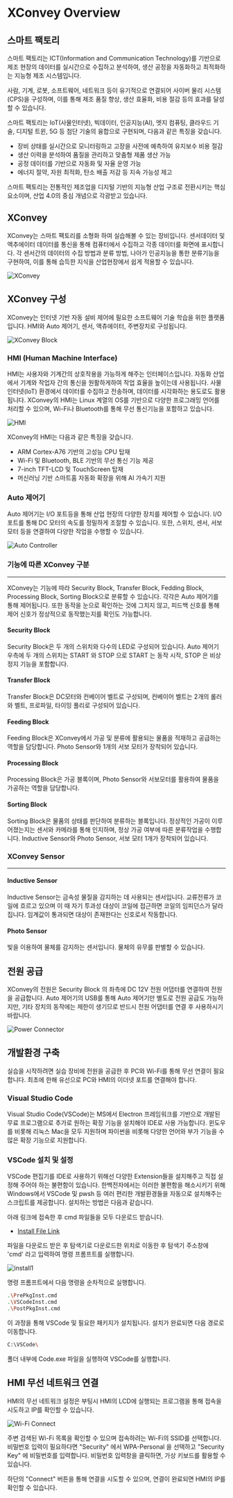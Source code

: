 
# XConvey Overview
## 스마트 팩토리 
스마트 팩토리는 ICT(Information and Communication Technology)를 기반으로 제조 현장의 데이터를 
실시간으로 수집하고 분석하여, 생산 공정을 자동화하고 최적화하는 지능형 제조 시스템입니다.

사람, 기계, 로봇, 소프트웨어, 네트워크 등이 유기적으로 연결되어 사이버 물리 시스템(CPS)을 구성하며, 
이를 통해 제조 품질 향상, 생산 효율화, 비용 절감 등의 효과를 달성할 수 있습니다.

스마트 팩토리는 IoT(사물인터넷), 빅데이터, 인공지능(AI), 엣지 컴퓨팅, 클라우드 기술, 디지털 트윈, 
5G 등 첨단 기술의 융합으로 구현되며, 다음과 같은 특징을 갖습니다.

- 장비 상태를 실시간으로 모니터링하고 고장을 사전에 예측하여 유지보수 비용 절감
- 생산 이력을 분석하여 품질을 관리하고 맞춤형 제품 생산 가능
- 공정 데이터를 기반으로 자동화 및 자율 운영 가능
- 에너지 절약, 자원 최적화, 탄소 배출 저감 등 지속 가능성 제고

스마트 팩토리는 전통적인 제조업을 디지털 기반의 지능형 산업 구조로 전환시키는 핵심 요소이며, 
산업 4.0의 중심 개념으로 각광받고 있습니다.

## XConvey
XConvey는 스마트 팩토리를 소형화 하여 실습해볼 수 있는 장비입니다. 센서데이터 및 액추에이터 데이터를 통신을 통해 컴퓨터에서 수집하고 각종 데이터를 화면에 표시합니다. 각 센서간의 데이터의 수집 방법과 분류 방법, 나아가 인공지능을 통한 분류기능을 구현하여, 이를  통해 습득한 지식을 산업현장에서 쉽게 적용할 수 있습니다. 

![XConvey](image/xconvey.png)

## XConvey 구성 
XConvey는 인터넷 기반 자동 설비 제어에 필요한 소프트웨어 기술 학습을 위한 플랫폼입니다. HMI와 Auto 제어기, 센서, 액츄에이터, 주변장치로 구성됩니다.  

![XConvey Block](image/xconvey_block.jpg)


### HMI (Human Machine Interface)
HMI는 사용자와 기계간의 상호작용을 가능하게 해주는 인터페이스입니다. 자동화 산업에서 기계와 작업자 간의 통신을 원활하게하여 작업 효율을 높이는데 사용됩니다. 사물 인터넷(IoT) 환경에서 데이터를 수집하고 전송하며, 데이터를 시각화하는 용도로도 활용됩니다. 
XConvey의 HMI는 Linux 계열의 OS를 기반으로 다양한 프로그래밍 언어를 처리할 수 있으며, Wi-Fi나 Bluetooth를 통해 무선 통신기능을 포함하고 있습니다. 

![HMI](image/hmi.png)


XConvey의 HMI는 다음과 같은 특징을 갖습니다.

- ARM Cortex-A76 기반의 고성능 CPU 탑재
- Wi-Fi 및 Bluetooth, BLE 기반의 무선 통신 기능 제공 
- 7-inch TFT-LCD 및 TouchScreen 탑재
- 머신러닝 기반 스마트홈 자동화 확장을 위해 AI 가속기 지원 

### Auto 제어기 
Auto 제어기는 I/O 포트등을 통해 산업 현장의 다양한 장치를 제어할 수 있습니다. I/O포트를 통해 DC 모터의 속도를 정밀하게 조절할 수 있습니다. 또한, 스위치, 센서, 서보 모터 등을 연결하여 다양한 작업을 수행할 수 있습니다. 

![Auto Controller](image/auto_controller.png)

### 기능에 따른 XConvey 구분    
---
XConvey는 기능에 따라 Security Block, Transfer Block, Fedding Block, Processing Block, Sorting Block으로 분류할 수 있습니다. 각각은 Auto 제어기를 통해 제어됩니다. 또한 동작을 눈으로 확인하는 것에 그치지 않고, 피드백 신호를 통해 제어 신호가 정상적으로 동작했는지를 확인도 가능합니다. 

#### Security Block
Security Block은 두 개의 스위치와 다수의 LED로 구성되어 있습니다. Auto 제어기 우측에 두 개의 스위치는 START 와 STOP 으로 START 는 동작 시작, STOP 은 비상 정지 기능을 포함합니다. 

#### Transfer Block 
Transfer Block은 DC모터와 컨베이어 벨트로 구성되며, 컨베이어 벨트는 2개의 롤러와 벨트, 프로파일, 타이밍 풀리로 구성되어 있습니다.

#### Feeding Block 
Feeding Block은 XConvey에서 가공 및 분류에 활용되는 물품을 적재하고 공급하는 역할을 담당합니다. Photo Sensor와 1개의 서보 모터가 장착되어 있습니다.

#### Processing Block 
Processing Block은 가공 블록이며, Photo Sensor와 서보모터를 활용하여 물품을 가공하는 역할을 담당합니다. 

#### Sorting Block 
Sorting Block은 물품의 상태를 판단하여 분류하는 블록입니다. 정상적인 가공이 이루어졌는지는 센서와 카메라를 통해 인지하며, 정상 가공 여부에 따른 분류작업을 수행합니다. Inductive Sensor와 Photo Sensor, 서보 모터 1개가 장착되어 있습니다.

### XConvey Sensor
---
#### Inductive Sensor
Inductive Sensor는 금속성 물질을 감지하는 데 사용되는 센서입니다. 교류전류가 코일에 흐르고 있으며 이 때 자기 투과성 대상이 코일에 접근하면 코일의 임피던스가 달라집니다. 임계값이 통과되면 대상이 존재한다는 신호로서 작동합니다.

#### Photo Sensor
빛을 이용하여 물체를 감지하는 센서입니다. 물체의 유무를 판별할 수 있습니다.

## 전원 공급
XConvey의 전원은 Security Block 의 좌측에 DC 12V 전원 어댑터를 연결하여 전원을 공급합니다. Auto 제어기의 USB를 통해 Auto 제어기만 별도로 전원 공급도 가능하지만, 기타 장치의 동작에는 제한이 생기므로 반드시 전원 어댑터를 연결 후 사용하시기 바랍니다. 

![Power Connector](image/power_connect.png) 

## 개발환경 구축 
실습을 시작하려면 실습 장비에 전원을 공급한 후 PC와 Wi-Fi를 통해 무선 연결이 필요합니다. 최초에 한해 유선으로 PC와 HMI의 이더넷 포트를 연결해야 합니다.

### Visual Studio Code
Visual Studio Code(VSCode)는 MS에서 Electron 프레임워크를 기반으로 개발된 무료 프로그램으로 추가로 원하는 확장 기능을 설치해야 IDE로 사용 가능합니다. 윈도우를 비롯해 리눅스 Mac을 모두 지원하며 파이썬을 비롯해 다양한 언어와 부가 기능을 수 많은 확장 기능으로 지원합니다.

### VSCode 설치 및 설정 
VSCode 편집기를 IDE로 사용하기 위해선 다양한 Extension들을 설치해주고 직접 설정해 주어야 하는 불편함이 있습니다. 한백전자에서는 이러한 불편함을 해소시키기 위해 Windows에서 VSCode 및 pwsh 등 여러 편리한 개발환경들을 자동으로 설치해주는 스크립트를 제공합니다. 설치하는 방법은 다음과 같습니다.

아래 링크에 접속한 후 cmd 파일들을 모두 다운로드 받습니다.

- [Install File Link](https://github.com/hanback-lab/TiCLE/tree/main/tools)

파일을 다운로드 받은 후 탐색기로 다운로드한 위치로 이동한 후 탐색기 주소창에 'cmd' 라고 입력하여 명령 프롬프트를 실행합니다. 

![install1](image/install1.png)

명령 프롬프트에서 다음 명령을 순차적으로 실행합니다. 

```sh
.\PrePkgInst.cmd
.\VSCodeInst.cmd
.\PostPkgInst.cmd
```

이 과정을 통해 VSCode 및 필요한 패키지가 설치됩니다. 설치가 완료되면 다음 경로로 이동합니다. 

```sh
C:\VSCode\
```

폴더 내부에 Code.exe 파일을 실행하여 VSCode를 실행합니다. 

## HMI 무선 네트워크 연결 
HMI의 무선 네트워크 설정은 부팅시 HMI의 LCD에 실행되는 프로그램을 통해 접속을 시도하고 IP를 확인할 수 있습니다. 

![Wi-Fi Connect](image/wi-fi%20connect.png)

주변 검색된 Wi-Fi 목록을 확인할 수 있으며 접속하려는 Wi-Fi의 SSID를 선택합니다. 비밀번호 입력이 필요하다면 "Security" 에서 WPA-Personal 을 선택하고 "Security Key" 에 비밀번호를 입력합니다. 비밀번호 입력창을 클릭하면, 가상 키보드를 활용할 수 있습니다. 

하단의 "Connect" 버튼을 통해 연결을 시도할 수 있으며, 연결이 완료되면 HMI의 IP를 확인할 수 있습니다. 